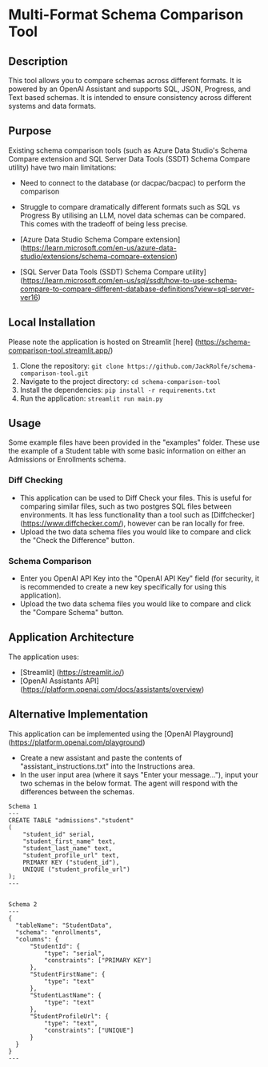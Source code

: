 # Multi-Format Schema Comparison Tool

## Description

This tool allows you to compare schemas across different formats. It is powered by an OpenAI Assistant and supports SQL, JSON, Progress, and Text based schemas. It is intended to ensure consistency across different systems and data formats.

## Purpose
Existing schema comparison tools (such as Azure Data Studio's Schema Compare extension and SQL Server Data Tools (SSDT) Schema Compare utility) have two main limitations:
- Need to connect to the database (or dacpac/bacpac) to perform the comparison
- Struggle to compare dramatically different formats such as SQL vs Progress
By utilising an LLM, novel data schemas can be compared. This comes with the tradeoff of being less precise.

- [Azure Data Studio Schema Compare extension] (https://learn.microsoft.com/en-us/azure-data-studio/extensions/schema-compare-extension)
- [SQL Server Data Tools (SSDT) Schema Compare utility] (https://learn.microsoft.com/en-us/sql/ssdt/how-to-use-schema-compare-to-compare-different-database-definitions?view=sql-server-ver16)


## Local Installation
Please note the application is hosted on Streamlit [here] (https://schema-comparison-tool.streamlit.app/)
1. Clone the repository: `git clone https://github.com/JackRolfe/schema-comparison-tool.git`
2. Navigate to the project directory: `cd schema-comparison-tool`
3. Install the dependencies: `pip install -r requirements.txt`
4. Run the application: `streamlit run main.py`

## Usage
Some example files have been provided in the "examples" folder. These use the example of a Student table with some basic information on either an Admissions or Enrollments schema.

### Diff Checking
- This application can be used to Diff Check your files. This is useful for comparing similar files, such as two postgres SQL files between environments. It has less functionality than a tool such as [Diffchecker] (https://www.diffchecker.com/), however can be ran locally for free.
- Upload the two data schema files you would like to compare and click the "Check the Difference" button.

### Schema Comparison
- Enter you OpenAI API Key into the "OpenAI API Key" field (for security, it is recommended to create a new key specifically for using this application).
- Upload the two data schema files you would like to compare and click the "Compare Schema" button.

## Application Architecture
The application uses:
- [Streamlit] (https://streamlit.io/)
- [OpenAI Assistants API] (https://platform.openai.com/docs/assistants/overview)

## Alternative Implementation
This application can be implemented using the [OpenAI Playground] (https://platform.openai.com/playground)
- Create a new assistant and paste the contents of "assistant_instructions.txt" into the Instructions area.
- In the user input area (where it says "Enter your message..."), input your two schemas in the below format. The agent will respond with the differences between the schemas.
```
Schema 1
---
CREATE TABLE "admissions"."student"
(
    "student_id" serial,
    "student_first_name" text,
    "student_last_name" text,
    "student_profile_url" text,
    PRIMARY KEY ("student_id"),
    UNIQUE ("student_profile_url")
);
---  


Schema 2
---
{
  "tableName": "StudentData",
  "schema": "enrollments",
  "columns": {
      "StudentId": {
          "type": "serial",
          "constraints": ["PRIMARY KEY"]
      },
      "StudentFirstName": {
          "type": "text"
      },
      "StudentLastName": {
          "type": "text"
      },
      "StudentProfileUrl": {
          "type": "text",
          "constraints": ["UNIQUE"]
      }
  }
}
---
```